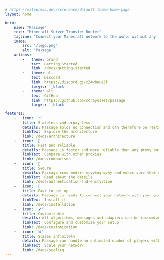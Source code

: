```yaml
---
# https://vitepress.dev/reference/default-theme-home-page
layout: home

hero:
    name: "Passage"
    text: "Minecraft Server Transfer Router"
    tagline: "Connect your Minecraft network to the world without any limits to scaling, security or infrastructure in a few seconds!"
    image:
        src: '/logo.png'
        alt: 'Passage'
    actions:
        -   theme: brand
            text: Getting Started
            link: /docs/getting-started
        -   theme: alt
            text: Discord
            link: https://discord.gg/xZ4wbuuKZf
            target: '_blank'
        -   theme: alt
            text: GitHub
            link: https://github.com/scrayosnet/passage
            target: '_blank'

features:
    -   icon: '✨'
        title: Stateless and proxy-less
        details: Passage holds no connection and can therefore be restarted and replicated at will.
        linkText: Explore the architecture
        link: /docs/architecture
    -   icon: '🚀'
        title: Fast and reliable
        details: Passage is faster and more reliable than any proxy software and needs less than 1MB.
        linkText: Compare with other proxies
        link: /docs/comparison
    -   icon: '🔐'
        title: Secure
        details: Passage uses modern cryptography and makes sure that only valid players are let through.
        linkText: Read about the details
        link: /docs/authentication-and-encryption
    -   icon: '🔋'
        title: Fast to set up
        details: Passage is ready to connect your network with your players in seconds. Batteries included!
        linkText: Install it
        link: /docs/installation
    -   icon: '🖌️'
        title: Customizable
        details: All algorithms, messages and adapters can be customized and tailored to your needs.
        linkText: Configure and customize your setup
        link: /docs/customization
    -   icon: '📊'
        title: Scales infinitely
        details: Passage can handle an unlimited number of players without any additional effort.
        linkText: Scale your network
        link: /docs/scaling
---
```

